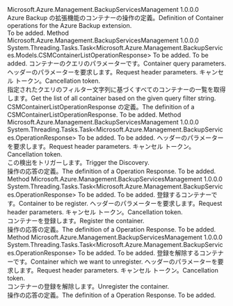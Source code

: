 <Type Name="IContainerOperations" FullName="Microsoft.Azure.Management.BackupServices.IContainerOperations">
  <TypeSignature Language="C#" Value="public interface IContainerOperations" />
  <TypeSignature Language="ILAsm" Value=".class public interface auto ansi abstract IContainerOperations" />
  <TypeSignature Language="DocId" Value="T:Microsoft.Azure.Management.BackupServices.IContainerOperations" />
  <TypeSignature Language="VB.NET" Value="Public Interface IContainerOperations" />
  <TypeSignature Language="F#" Value="type IContainerOperations = interface" />
  <AssemblyInfo>
    <AssemblyName>Microsoft.Azure.Management.BackupServicesManagement</AssemblyName>
    <AssemblyVersion>1.0.0.0</AssemblyVersion>
  </AssemblyInfo>
  <Interfaces />
  <Docs>
    <summary>
            <span data-ttu-id="70e7b-101">Azure Backup の拡張機能のコンテナーの操作の定義。</span><span class="sxs-lookup"><span data-stu-id="70e7b-101">Definition of Container operations for the Azure Backup extension.</span></span>
            </summary>
    <remarks>To be added.</remarks>
  </Docs>
  <Members>
    <Member MemberName="ListAsync">
      <MemberSignature Language="C#" Value="public System.Threading.Tasks.Task&lt;Microsoft.Azure.Management.BackupServices.Models.CSMContainerListOperationResponse&gt; ListAsync (string resourceGroupName, string resourceName, Microsoft.Azure.Management.BackupServices.Models.ContainerQueryParameters parameters, Microsoft.Azure.Management.BackupServices.Models.CustomRequestHeaders customRequestHeaders, System.Threading.CancellationToken cancellationToken);" />
      <MemberSignature Language="ILAsm" Value=".method public hidebysig newslot virtual instance class System.Threading.Tasks.Task`1&lt;class Microsoft.Azure.Management.BackupServices.Models.CSMContainerListOperationResponse&gt; ListAsync(string resourceGroupName, string resourceName, class Microsoft.Azure.Management.BackupServices.Models.ContainerQueryParameters parameters, class Microsoft.Azure.Management.BackupServices.Models.CustomRequestHeaders customRequestHeaders, valuetype System.Threading.CancellationToken cancellationToken) cil managed" />
      <MemberSignature Language="DocId" Value="M:Microsoft.Azure.Management.BackupServices.IContainerOperations.ListAsync(System.String,System.String,Microsoft.Azure.Management.BackupServices.Models.ContainerQueryParameters,Microsoft.Azure.Management.BackupServices.Models.CustomRequestHeaders,System.Threading.CancellationToken)" />
      <MemberSignature Language="F#" Value="abstract member ListAsync : string * string * Microsoft.Azure.Management.BackupServices.Models.ContainerQueryParameters * Microsoft.Azure.Management.BackupServices.Models.CustomRequestHeaders * System.Threading.CancellationToken -&gt; System.Threading.Tasks.Task&lt;Microsoft.Azure.Management.BackupServices.Models.CSMContainerListOperationResponse&gt;" Usage="iContainerOperations.ListAsync (resourceGroupName, resourceName, parameters, customRequestHeaders, cancellationToken)" />
      <MemberType>Method</MemberType>
      <AssemblyInfo>
        <AssemblyName>Microsoft.Azure.Management.BackupServicesManagement</AssemblyName>
        <AssemblyVersion>1.0.0.0</AssemblyVersion>
      </AssemblyInfo>
      <ReturnValue>
        <ReturnType>System.Threading.Tasks.Task&lt;Microsoft.Azure.Management.BackupServices.Models.CSMContainerListOperationResponse&gt;</ReturnType>
      </ReturnValue>
      <Parameters>
        <Parameter Name="resourceGroupName" Type="System.String" />
        <Parameter Name="resourceName" Type="System.String" />
        <Parameter Name="parameters" Type="Microsoft.Azure.Management.BackupServices.Models.ContainerQueryParameters" />
        <Parameter Name="customRequestHeaders" Type="Microsoft.Azure.Management.BackupServices.Models.CustomRequestHeaders" />
        <Parameter Name="cancellationToken" Type="System.Threading.CancellationToken" />
      </Parameters>
      <Docs>
        <param name="resourceGroupName">To be added.</param>
        <param name="resourceName">To be added.</param>
        <param name="parameters">
            <span data-ttu-id="70e7b-102">コンテナーのクエリのパラメーターです。</span><span class="sxs-lookup"><span data-stu-id="70e7b-102">Container query parameters.</span></span>
            </param>
        <param name="customRequestHeaders">
            <span data-ttu-id="70e7b-103">ヘッダーのパラメーターを要求します。</span><span class="sxs-lookup"><span data-stu-id="70e7b-103">Request header parameters.</span></span>
            </param>
        <param name="cancellationToken">
            <span data-ttu-id="70e7b-104">キャンセル トークン。</span><span class="sxs-lookup"><span data-stu-id="70e7b-104">Cancellation token.</span></span>
            </param>
        <summary>
            <span data-ttu-id="70e7b-105">指定されたクエリのフィルター文字列に基づくすべてのコンテナーの一覧を取得します。</span><span class="sxs-lookup"><span data-stu-id="70e7b-105">Get the list of all container based on the given query filter string.</span></span>
            </summary>
        <returns>
            <span data-ttu-id="70e7b-106">CSMContainerListOperationResponse の定義。</span><span class="sxs-lookup"><span data-stu-id="70e7b-106">The definition of a CSMContainerListOperationResponse.</span></span>
            </returns>
        <remarks>To be added.</remarks>
      </Docs>
    </Member>
    <Member MemberName="RefreshAsync">
      <MemberSignature Language="C#" Value="public System.Threading.Tasks.Task&lt;Microsoft.Azure.Management.BackupServices.OperationResponse&gt; RefreshAsync (string resourceGroupName, string resourceName, Microsoft.Azure.Management.BackupServices.Models.CustomRequestHeaders customRequestHeaders, System.Threading.CancellationToken cancellationToken);" />
      <MemberSignature Language="ILAsm" Value=".method public hidebysig newslot virtual instance class System.Threading.Tasks.Task`1&lt;class Microsoft.Azure.Management.BackupServices.OperationResponse&gt; RefreshAsync(string resourceGroupName, string resourceName, class Microsoft.Azure.Management.BackupServices.Models.CustomRequestHeaders customRequestHeaders, valuetype System.Threading.CancellationToken cancellationToken) cil managed" />
      <MemberSignature Language="DocId" Value="M:Microsoft.Azure.Management.BackupServices.IContainerOperations.RefreshAsync(System.String,System.String,Microsoft.Azure.Management.BackupServices.Models.CustomRequestHeaders,System.Threading.CancellationToken)" />
      <MemberSignature Language="F#" Value="abstract member RefreshAsync : string * string * Microsoft.Azure.Management.BackupServices.Models.CustomRequestHeaders * System.Threading.CancellationToken -&gt; System.Threading.Tasks.Task&lt;Microsoft.Azure.Management.BackupServices.OperationResponse&gt;" Usage="iContainerOperations.RefreshAsync (resourceGroupName, resourceName, customRequestHeaders, cancellationToken)" />
      <MemberType>Method</MemberType>
      <AssemblyInfo>
        <AssemblyName>Microsoft.Azure.Management.BackupServicesManagement</AssemblyName>
        <AssemblyVersion>1.0.0.0</AssemblyVersion>
      </AssemblyInfo>
      <ReturnValue>
        <ReturnType>System.Threading.Tasks.Task&lt;Microsoft.Azure.Management.BackupServices.OperationResponse&gt;</ReturnType>
      </ReturnValue>
      <Parameters>
        <Parameter Name="resourceGroupName" Type="System.String" />
        <Parameter Name="resourceName" Type="System.String" />
        <Parameter Name="customRequestHeaders" Type="Microsoft.Azure.Management.BackupServices.Models.CustomRequestHeaders" />
        <Parameter Name="cancellationToken" Type="System.Threading.CancellationToken" />
      </Parameters>
      <Docs>
        <param name="resourceGroupName">To be added.</param>
        <param name="resourceName">To be added.</param>
        <param name="customRequestHeaders">
            <span data-ttu-id="70e7b-107">ヘッダーのパラメーターを要求します。</span><span class="sxs-lookup"><span data-stu-id="70e7b-107">Request header parameters.</span></span>
            </param>
        <param name="cancellationToken">
            <span data-ttu-id="70e7b-108">キャンセル トークン。</span><span class="sxs-lookup"><span data-stu-id="70e7b-108">Cancellation token.</span></span>
            </param>
        <summary>
            <span data-ttu-id="70e7b-109">この検出をトリガーします。</span><span class="sxs-lookup"><span data-stu-id="70e7b-109">Trigger the Discovery.</span></span>
            </summary>
        <returns>
            <span data-ttu-id="70e7b-110">操作の応答の定義。</span><span class="sxs-lookup"><span data-stu-id="70e7b-110">The definition of a Operation Response.</span></span>
            </returns>
        <remarks>To be added.</remarks>
      </Docs>
    </Member>
    <Member MemberName="RegisterAsync">
      <MemberSignature Language="C#" Value="public System.Threading.Tasks.Task&lt;Microsoft.Azure.Management.BackupServices.OperationResponse&gt; RegisterAsync (string resourceGroupName, string resourceName, string containerName, Microsoft.Azure.Management.BackupServices.Models.CustomRequestHeaders customRequestHeaders, System.Threading.CancellationToken cancellationToken);" />
      <MemberSignature Language="ILAsm" Value=".method public hidebysig newslot virtual instance class System.Threading.Tasks.Task`1&lt;class Microsoft.Azure.Management.BackupServices.OperationResponse&gt; RegisterAsync(string resourceGroupName, string resourceName, string containerName, class Microsoft.Azure.Management.BackupServices.Models.CustomRequestHeaders customRequestHeaders, valuetype System.Threading.CancellationToken cancellationToken) cil managed" />
      <MemberSignature Language="DocId" Value="M:Microsoft.Azure.Management.BackupServices.IContainerOperations.RegisterAsync(System.String,System.String,System.String,Microsoft.Azure.Management.BackupServices.Models.CustomRequestHeaders,System.Threading.CancellationToken)" />
      <MemberSignature Language="F#" Value="abstract member RegisterAsync : string * string * string * Microsoft.Azure.Management.BackupServices.Models.CustomRequestHeaders * System.Threading.CancellationToken -&gt; System.Threading.Tasks.Task&lt;Microsoft.Azure.Management.BackupServices.OperationResponse&gt;" Usage="iContainerOperations.RegisterAsync (resourceGroupName, resourceName, containerName, customRequestHeaders, cancellationToken)" />
      <MemberType>Method</MemberType>
      <AssemblyInfo>
        <AssemblyName>Microsoft.Azure.Management.BackupServicesManagement</AssemblyName>
        <AssemblyVersion>1.0.0.0</AssemblyVersion>
      </AssemblyInfo>
      <ReturnValue>
        <ReturnType>System.Threading.Tasks.Task&lt;Microsoft.Azure.Management.BackupServices.OperationResponse&gt;</ReturnType>
      </ReturnValue>
      <Parameters>
        <Parameter Name="resourceGroupName" Type="System.String" />
        <Parameter Name="resourceName" Type="System.String" />
        <Parameter Name="containerName" Type="System.String" />
        <Parameter Name="customRequestHeaders" Type="Microsoft.Azure.Management.BackupServices.Models.CustomRequestHeaders" />
        <Parameter Name="cancellationToken" Type="System.Threading.CancellationToken" />
      </Parameters>
      <Docs>
        <param name="resourceGroupName">To be added.</param>
        <param name="resourceName">To be added.</param>
        <param name="containerName">
            <span data-ttu-id="70e7b-111">登録するコンテナーです。</span><span class="sxs-lookup"><span data-stu-id="70e7b-111">Container to be register.</span></span>
            </param>
        <param name="customRequestHeaders">
            <span data-ttu-id="70e7b-112">ヘッダーのパラメーターを要求します。</span><span class="sxs-lookup"><span data-stu-id="70e7b-112">Request header parameters.</span></span>
            </param>
        <param name="cancellationToken">
            <span data-ttu-id="70e7b-113">キャンセル トークン。</span><span class="sxs-lookup"><span data-stu-id="70e7b-113">Cancellation token.</span></span>
            </param>
        <summary>
            <span data-ttu-id="70e7b-114">コンテナーを登録します。</span><span class="sxs-lookup"><span data-stu-id="70e7b-114">Register the container.</span></span>
            </summary>
        <returns>
            <span data-ttu-id="70e7b-115">操作の応答の定義。</span><span class="sxs-lookup"><span data-stu-id="70e7b-115">The definition of a Operation Response.</span></span>
            </returns>
        <remarks>To be added.</remarks>
      </Docs>
    </Member>
    <Member MemberName="UnregisterAsync">
      <MemberSignature Language="C#" Value="public System.Threading.Tasks.Task&lt;Microsoft.Azure.Management.BackupServices.OperationResponse&gt; UnregisterAsync (string resourceGroupName, string resourceName, string containerName, Microsoft.Azure.Management.BackupServices.Models.CustomRequestHeaders customRequestHeaders, System.Threading.CancellationToken cancellationToken);" />
      <MemberSignature Language="ILAsm" Value=".method public hidebysig newslot virtual instance class System.Threading.Tasks.Task`1&lt;class Microsoft.Azure.Management.BackupServices.OperationResponse&gt; UnregisterAsync(string resourceGroupName, string resourceName, string containerName, class Microsoft.Azure.Management.BackupServices.Models.CustomRequestHeaders customRequestHeaders, valuetype System.Threading.CancellationToken cancellationToken) cil managed" />
      <MemberSignature Language="DocId" Value="M:Microsoft.Azure.Management.BackupServices.IContainerOperations.UnregisterAsync(System.String,System.String,System.String,Microsoft.Azure.Management.BackupServices.Models.CustomRequestHeaders,System.Threading.CancellationToken)" />
      <MemberSignature Language="F#" Value="abstract member UnregisterAsync : string * string * string * Microsoft.Azure.Management.BackupServices.Models.CustomRequestHeaders * System.Threading.CancellationToken -&gt; System.Threading.Tasks.Task&lt;Microsoft.Azure.Management.BackupServices.OperationResponse&gt;" Usage="iContainerOperations.UnregisterAsync (resourceGroupName, resourceName, containerName, customRequestHeaders, cancellationToken)" />
      <MemberType>Method</MemberType>
      <AssemblyInfo>
        <AssemblyName>Microsoft.Azure.Management.BackupServicesManagement</AssemblyName>
        <AssemblyVersion>1.0.0.0</AssemblyVersion>
      </AssemblyInfo>
      <ReturnValue>
        <ReturnType>System.Threading.Tasks.Task&lt;Microsoft.Azure.Management.BackupServices.OperationResponse&gt;</ReturnType>
      </ReturnValue>
      <Parameters>
        <Parameter Name="resourceGroupName" Type="System.String" />
        <Parameter Name="resourceName" Type="System.String" />
        <Parameter Name="containerName" Type="System.String" />
        <Parameter Name="customRequestHeaders" Type="Microsoft.Azure.Management.BackupServices.Models.CustomRequestHeaders" />
        <Parameter Name="cancellationToken" Type="System.Threading.CancellationToken" />
      </Parameters>
      <Docs>
        <param name="resourceGroupName">To be added.</param>
        <param name="resourceName">To be added.</param>
        <param name="containerName">
            <span data-ttu-id="70e7b-116">登録を解除するコンテナーです。</span><span class="sxs-lookup"><span data-stu-id="70e7b-116">Container which we want to unregister.</span></span>
            </param>
        <param name="customRequestHeaders">
            <span data-ttu-id="70e7b-117">ヘッダーのパラメーターを要求します。</span><span class="sxs-lookup"><span data-stu-id="70e7b-117">Request header parameters.</span></span>
            </param>
        <param name="cancellationToken">
            <span data-ttu-id="70e7b-118">キャンセル トークン。</span><span class="sxs-lookup"><span data-stu-id="70e7b-118">Cancellation token.</span></span>
            </param>
        <summary>
            <span data-ttu-id="70e7b-119">コンテナーの登録を解除します。</span><span class="sxs-lookup"><span data-stu-id="70e7b-119">Unregister the container.</span></span>
            </summary>
        <returns>
            <span data-ttu-id="70e7b-120">操作の応答の定義。</span><span class="sxs-lookup"><span data-stu-id="70e7b-120">The definition of a Operation Response.</span></span>
            </returns>
        <remarks>To be added.</remarks>
      </Docs>
    </Member>
  </Members>
</Type>